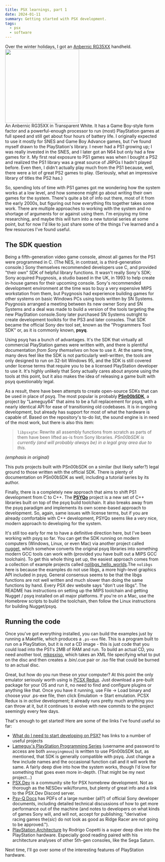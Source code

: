 ```yaml
---
title: PSX learnings, part 1
date: 2024-01-11
summary: Getting started with PSX development.
tags:
  - psx
  - software
---
```


<script>
  import Margin from '$lib/components/Margin.svelte';
  import rg35xx from './img/rg35xx.png?w=240&format=webp';
</script>

Over the winter holidays, I got an [Anbernic RG35XX](https://anbernic.com/products/rg35xx) handheld.<Margin id="rg35xx"><img src={rg35xx} alt="" width=240 /><br/>An Anbernic RG35XX in Transparent White.</Margin> It has a Game Boy-style form factor and a powerful-enough processor to run (most) PlayStation games at full speed and still get about four hours of battery life. I originally expected to use it mostly for SNES and Game Boy Advance games, but I've found myself drawn to the PlayStation's library. I never had a PS1 growing up; I was really invested in the SNES, and I later got an N64 but only had a few games for it. My first real exposure to PS1 games was when I bought a PS2 and realized the PS1 library was a great source of JRPGs I hadn't played before. Even then, I didn't actually play much from the PS1 because, well, there were a lot of great PS2 games to play. (Seriously, what an impressive library of titles the PS2 has.)

So, spending lots of time with PS1 games got me wondering how the system works at a low level, and how someone might go about writing their own games for the system. There's quite a bit of info out there, most of it from the early 2000s, but figuring out how everything fits together takes some work. There are multiple approaches to working with the system and no shortage of arguments for or against using them. I'm enjoying my time researching, and maybe this will turn into a new tutorial series at some point, but for now I'd like to just share some of the things I've learned and a few resources I've found useful.

## The SDK question

Being a fifth-generation video game console, almost all games for the PS1 were programmed in C. (The NES, in contrast, is a third-generation console.) Sony themselves recommended developers use C, and provided "their own" SDK of helpful library functions. It wasn't really Sony's SDK; Sony acquired Psygnosis, a studio based in the UK, in 1993 to help create in-house games for their upcoming console. Sony's recommended development environment at the time was to buy a very expensive MIPS workstation from them, but Psygnosis had experience building games for other systems on basic Windows PCs using tools written by SN Systems. Psygnosis arranged a meeting between its new owner Sony and SN Systems and a deal was made to build a version of the tools targeting the new PlayStation console.<Margin id="snsystems">Sony later purchased SN Systems outright to create development toolkits for the PS3 and later consoles.</Margin> That SDK became the official Sony dev tool set, known as the "Programmers Tool SDK" or, as it is commonly known, **psyq**.

Using psyq has a bunch of advantages. It's the SDK that virtually all commercial PlayStation games were written with, and there is plentiful documentation _from Sony themselves_ on how to use it. At the same time, many devs feel like the SDK is not particularly well-written, the tools are only designed to run on 32-bit Windows 95, and the SDK is still covered under license terms that require you to be a licensed PlayStation developer to use it. It's highly unlikely that Sony actually cares about anyone using the tools at this point, but it also makes the idea of releasing a game built with psyq questionably legal.

As a result, there have been attempts to create open-source SDKs that can be used in place of psyq. The most popular is probably [**PSn00bSDK**](https://github.com/Lameguy64/PSn00bSDK), a project by "Lameguy64" that aims to be a full replacement for psyq, with a nearly identical API for ease of transitioning old codebases. It is in ongoing development, but already has support for most of what the hardware is capable of. Based on the repository's to-do list, the sound engine is in need of the most work, but there is also this item:

> `libpsxgte`: Rewrite all assembly functions from scratch as parts of them have been lifted as-is from Sony libraries. *PSn00bSDK is currently (and will probably always be) in a legal gray area due to this.*

_(emphasis in original)_

This puts projects built with PSn00bSDK on a similar (but likely safer?) legal ground to those written with the official SDK. There is plenty of documentation on PSn00bSDK as well, including a tutorial series by its author.

Finally, there is a completely new approach that aims to shift PS1 development from C to C++. The [**PSYQo**](https://github.com/pcsx-redux/nugget/tree/main/psyqo) project is a new set of C++ libraries built on top of the psyq build toolchain. It also breaks away from the psyq paradigm and implements its own scene-based approach to development. So, again, same issues with license terms, but if you are already comfortable with C++ development, PSYQo seems like a very nice, modern approach to developing for the system.

It's still too early for me to have a definitive direction here, but I've been working with psyq so far. You can get the SDK running on modern computers (Windows, Linux, or even Mac) via another project called [nugget](https://github.com/pcsx-redux/nugget/), which somehow converts the original psyq libraries into something modern GCC tools can work with (provided you have built out a MIPS GCC toolchain). To get this whole thing set up, the easiest approach comes from a collection of example projects called [nolibgs_hello_worlds](https://github.com/ABelliqueux/nolibgs_hello_worlds).<Margin id="libgs">The `nolibgs` here is because the examples do not use libgs, a more high-level graphics API included in psyq. General consensus seems to be that the libgs functions are not well written and much slower than doing the same functions by hand. Every PSX dev website says "don't use libgs".</Margin> The README has instructions on setting up the MIPS toolchain and getting Nugget / psyq installed on all major platforms. If you're on a Mac, use the Homebrew scripts to build the toolchain, then follow the Linux instructions for building Nugget/psyq.

## Running the code

Once you've got everything installed, you can build the examples just by running a Makefile, which produces a `.ps-exe` file. This is a program built to run on a PlayStation, but it is _not_ a CD image - this is just code that you could load into the PS1's 2MB of RAM and run. To build an actual CD, you need another tool, [mkpsxiso](https://github.com/Lameguy64/mkpsxiso), which takes an XML file specifying what to put on the disc and then creates a .bin/.cue pair or .iso file that could be burned to an actual disc.

Great, but how do you run these on your computer? At this point the only emulator seriously worth using is [PCSX Redux](https://github.com/grumpycoders/pcsx-redux). Just download a pre-built package for your OS and run it, no need to find and configure plugins or anything like that. Once you have it running, use File -> Load binary and choose your .ps-exe file, then click Emulation -> Start emulation. PCSX Redux is in _active_ development; it already runs pretty much anything you can throw at it, but it continues to evolve with new commits to the project seemingly every few days.

That's enough to get started! Here are some of the links I've found useful so far:

- [What do I need to start developing on PSX?](https://psx.arthus.net/starting.html) has links to a number of useful projects
- [Lameguy's PlayStation Programming Series](http://lameguy64.net/svn/pstutorials/index.html) (username and password to access are both `annoyingmous`) is written to use PSn00bSDK but, as mentioned, that SDK is generally compatible with psyq. Just change a few include names and the occasional function call and it will work the same. A fairly deep dive into how the system works, though I'd love for something that goes even more in-depth. (That might be my next project...)
- [PSX.Dev](https://www.psx.dev) is a community site for PSX homebrew development. Not as thorough as the NESDev wiki/forums, but plenty of great info and a link to the PSX.Dev Discord server.
- [Psy-Q Docs](https://psx.arthus.net/sdk/Psy-Q/DOCS/) has PDFs of a large number (all?) of official Sony developer documents, including detailed technical discussions of how to get more performance out of the machine (and notes to developers on what kinds of games Sony will, and will not, accept for publishing; "derivative racing games the(_sic_) do not look as good as Ridge Racer are not going to be approved.").
- [PlayStation Architecture](https://www.copetti.org/writings/consoles/playstation/) by Rodrigo Copetti is a super deep dive into the PlayStation hardware. Especially good reading paired with his architecture analyses of other 5th-gen consoles, like the Sega Saturn.

Next time, I'll go over some of the interesting features of PlayStation hardware.
